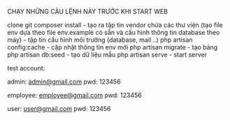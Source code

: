 CHẠY NHỮNG CÂU LỆNH NÀY TRƯỚC KHI START WEB

clone git
composer install - tạo ra tập tin vendor chứa các thư viện
(tạo file env dựa theo file env.example có sẵn và cấu hình thông tin database theo máy) - tập tin cấu hình môi trường (database, mail ..)
php artisan config:cache - cập nhật thông tin env mới
php artisan migrate - tạo bảng
php artisan db:seed - tạo dữ liệu mẫu
php artisan serve - start server


test account:

admin: admin@gmail.com
pwd: 123456


employee: employee@gmail.com
pwd: 123456

user: user@gmail.com
pwd: 123456

